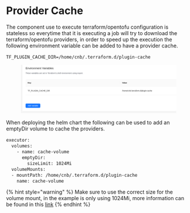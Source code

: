 # Provider Cache

The component use to execute terraform/opentofu configuration is stateless so everytime that it is executing a job will try to download the terraform/opentofu providers, in order to speed up the execution the following environment variable can be added to have a provider cache.

```
TF_PLUGIN_CACHE_DIR=/home/cnb/.terraform.d/plugin-cache
```

<figure><img src="../../.gitbook/assets/image (1) (1).png" alt=""><figcaption></figcaption></figure>

When deploying the helm chart the following can be used to add an emptyDir volume to cache the providers.

```
executor:
  volumes:
    - name: cache-volume
      emptyDir:
        sizeLimit: 1024Mi
  volumeMounts:
  - mountPath: /home/cnb/.terraform.d/plugin-cache
    name: cache-volume
```

{% hint style="warning" %}
Make sure to use the correct size for the volume mount, in the example is only using 1024Mi, more information can be found in this [link](https://developer.hashicorp.com/terraform/cli/config/config-file#provider-plugin-cache)
{% endhint %}
